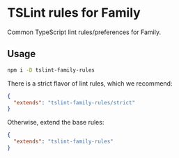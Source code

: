 # TSLint rules for Family

Common TypeScript lint rules/preferences for Family.

## Usage

```bash
npm i -D tslint-family-rules
```

There is a strict flavor of lint rules, which we recommend:

```json
{
  "extends": "tslint-family-rules/strict"
}
```

Otherwise, extend the base rules:

```json
{
  "extends": "tslint-family-rules"
}
```
